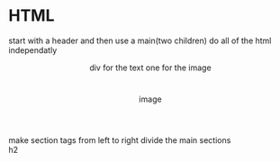 # HTML
start with a header and then use a main(two children)
do all of the html independatly 
<header>
div for the text one for the image
<div>
<h1>
<p>
</div>
<div>image</div>
</header>
<main>
make section tags from left to right
divide the main sections 
<section>
  <div>
   h2
   <div information below>

  </div>

</section>
<section>

</section>
</main>

